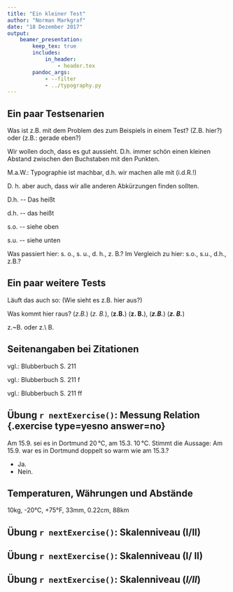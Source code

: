 ```yaml
---
title: "Ein kleiner Test"
author: "Norman Markgraf"
date: "18 Dezember 2017"
output: 
    beamer_presentation:
        keep_tex: true
        includes:
            in_header: 
                - header.tex
        pandoc_args:
            - --filter
            - ../typography.py
---
```


## Ein paar Testsenarien

Was ist z.B. mit dem Problem des zum Beispiels in einem Test? (Z.B. hier?) oder (z.B.: gerade eben?)

Wir wollen doch, dass es gut aussieht. D.h. immer schön einen kleinen Abstand zwischen den Buchstaben mit den Punkten. 

M.a.W.: Typographie ist machbar, d.h. wir machen alle mit (i.d.R.!)

D. h. aber auch, dass wir alle anderen Abkürzungen finden sollten.

D.h. -- Das heißt

d.h. -- das heißt

s.o. -- siehe oben

s.u. -- siehe unten

Was passiert hier: s. o.,  s. u.,  d. h.,  z. B.?
Im Vergleich zu hier: s.o., s.u., d.h., z.B.?

## Ein paar weitere Tests

Läuft das auch so: (Wie sieht es z.B. hier aus?)

Was kommt hier raus? (*z.B.*) (*z. B.*), (**z.B.**) (**z. B.**), (***z.B.***) (***z. B.***)

z.~B. oder z.\ B.


## Seitenangaben bei Zitationen

vgl.: Blubberbuch S. 211

vgl.: Blubberbuch S. 211 f

vgl.: Blubberbuch S. 211 ff

## Übung `r nextExercise()`: Messung Relation {.exercise type=yesno answer=no}

Am 15.9. sei es in Dortmund 20$\,$°C, am 15.3. 10$\,$°C. Stimmt die Aussage: Am 15.9. war es in Dortmund doppelt so warm wie am 15.3.?

- Ja.
- Nein.


## Temperaturen, Währungen und Abstände

10kg, -20°C, +75°F, 33mm, 0.22cm, 88km

## Übung `r nextExercise()`: Skalenniveau (I/II)


## Übung `r nextExercise()`: Skalenniveau (I/ II)


## Übung `r nextExercise()`: Skalenniveau (*I/II*)
